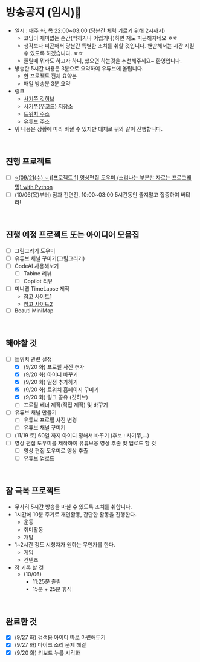 # 방송공지 (임시)🐊

- 일시 : 매주 화, 목 22:00~03:00 (당분간 체력 기르기 위해 2시까지)
  - 코딩이 재미없는 순간(막히거나 어렵거나)하면 저도 피곤해지네요 ㅎㅎ
  - 생각보다 피곤해서 당분간 특별한 조치를 취할 것입니다. 왠만해서는 시간 지킬 수 있도록 하겠습니다. ㅎㅎ
  - 졸릴때 뭐라도 하고자 하니, 했으면 하는것을 추천해주세요~ 환영입니다.
- 방송한 5시간 내용은 3분으로 요약하여 유튜브에 올립니다.
  - 한 프로젝트 전체 요약본
  - 매일 방송분 3분 요약
- 링크
  - [사기쭈 깃허브](https://github.com/SAgiKPJH)
  - [사기쭈(쭈코드) 저장소](https://github.com/SAgiKPJH/SAGI_JJU-JJUCODE-)
  - [트위치 주소](https://www.twitch.tv/juhyung1021/about)
  - [유튜브 주소]()
- 위 내용은 상황에 따라 바뀔 수 있지만 대체로 위와 같이 진행합니다.

<br>

## 진행 프로젝트

- [ ] [⭐(09/21(수) ~ )[프로젝트 1] 영상편집 도우미 (소리나는 부분만 자르는 프로그래밍) with Python](https://github.com/SAgiKPJH/SAGI_JJU-JJUCODE-/tree/main/Project/01%20%EC%98%81%EC%83%81%ED%8E%B8%EC%A7%91%20%EB%8F%84%EC%9A%B0%EB%AF%B8%20in%20python)
- [ ] (10/06(목)부터) 잠과 전면전, 10:00~03:00 5시간동안 졸지말고 집중하여 버텨라!

<br>

## 진행 예정 프로젝트 또는 아이디어 모음집

- [ ] 그림그리기 도우미
- [ ] 유튜브 채널 꾸미기(그림그리기)
- [ ] CodeAI 사용해보기
  - [ ] Tabine 리뷰
  - [ ] Copilot 리뷰
- [ ] 미니맵 TimeLapse 제작
  - [참고 사이트1](https://github.com/BenRogersWPG/VSCode-Transparent-Minimap)
  - [참고 사이트2](https://github.com/Gerrnperl/outline-map)
- [ ] Beauti MiniMap

<br>

## 해야할 것

- [ ] 트위치 관련 설정
  - [x] (9/20 화) 프로필 사진 추가
  - [x] (9/20 화) 아이디 바꾸기
  - [x] (9/20 화) 일정 추가하기
  - [x] (9/20 화) 트위치 홈페이지 꾸미기
  - [x] (9/20 화) 링크 공유 (깃허브)
  - [ ] 프로필 베너 제작(직접 제작) 및 바꾸기
- [ ] 유튜브 채널 만들기
  - [ ] 유튜브 프로필 사진 변경
  - [ ] 유튜브 채널 꾸미기
- [ ] (11/19 토) 60일 까지 아이디 정해서 바꾸기 (후보 : 사기쭈,...)
- [ ] 영상 편집 도우미를 제작하여 유튜브용 영상 추출 및 업로드 할 것
  - [ ] 영상 편집 도우미로 영상 추출
  - [ ] 유튜브 업로드 

<br>

## 잠 극복 프로젝트

- 무사히 5시간 방송을 마칠 수 있도록 조치를 취합니다.
- 1시간에 10분 주기로 개인활동, 간단한 활동을 진행한다.
  - 운동
  - 취미활동
  - 개발
- 1~2시간 정도 시청자가 원하는 무언가를 한다.
  - 게임
  - 컨텐츠
- 잠 기록 할 것
  - (10/06)
    - 11:25분 졸림
    - 15분 + 25분 휴식


<br>

## 완료한 것
- [x] (9/27 화) 검색용 아이디 따로 마련해두기
- [x] (9/27 화) 마이크 소리 문제 해결
- [x] (9/20 화) 키보드 누름 시각화
